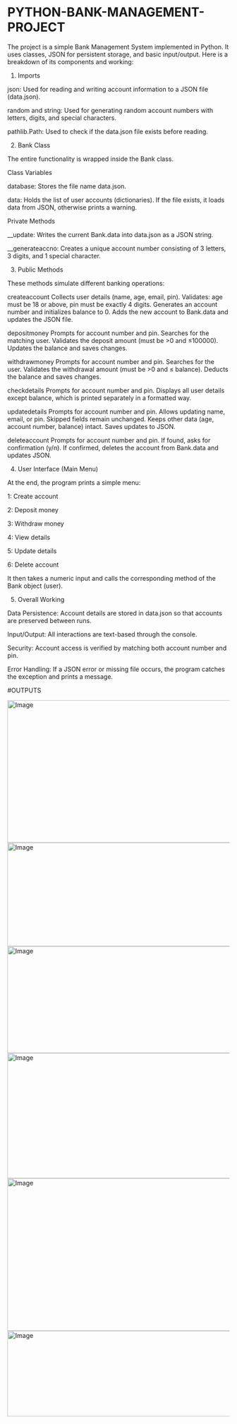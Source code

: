 # PYTHON-BANK-MANAGEMENT-PROJECT

The project is a simple Bank Management System implemented in Python. It uses classes, JSON for persistent storage, and basic input/output. Here is a breakdown of its components and working:

1. Imports

json: Used for reading and writing account information to a JSON file (data.json).

random and string: Used for generating random account numbers with letters, digits, and special characters.

pathlib.Path: Used to check if the data.json file exists before reading.

2. Bank Class

The entire functionality is wrapped inside the Bank class.

Class Variables

database: Stores the file name data.json.

data: Holds the list of user accounts (dictionaries). If the file exists, it loads data from JSON, otherwise prints a warning.

Private Methods

__update: Writes the current Bank.data into data.json as a JSON string.

__generateaccno: Creates a unique account number consisting of 3 letters, 3 digits, and 1 special character.

3. Public Methods

These methods simulate different banking operations:

createaccount
Collects user details (name, age, email, pin).
Validates: age must be 18 or above, pin must be exactly 4 digits.
Generates an account number and initializes balance to 0.
Adds the new account to Bank.data and updates the JSON file.

depositmoney
Prompts for account number and pin.
Searches for the matching user.
Validates the deposit amount (must be >0 and ≤100000).
Updates the balance and saves changes.

withdrawmoney
Prompts for account number and pin.
Searches for the user.
Validates the withdrawal amount (must be >0 and ≤ balance).
Deducts the balance and saves changes.

checkdetails
Prompts for account number and pin.
Displays all user details except balance, which is printed separately in a formatted way.

updatedetails
Prompts for account number and pin.
Allows updating name, email, or pin.
Skipped fields remain unchanged.
Keeps other data (age, account number, balance) intact.
Saves updates to JSON.

deleteaccount
Prompts for account number and pin.
If found, asks for confirmation (y/n).
If confirmed, deletes the account from Bank.data and updates JSON.

4. User Interface (Main Menu)

At the end, the program prints a simple menu:

1: Create account

2: Deposit money

3: Withdraw money

4: View details

5: Update details

6: Delete account

It then takes a numeric input and calls the corresponding method of the Bank object (user).

5. Overall Working

Data Persistence: Account details are stored in data.json so that accounts are preserved between runs.

Input/Output: All interactions are text-based through the console.

Security: Account access is verified by matching both account number and pin.

Error Handling: If a JSON error or missing file occurs, the program catches the exception and prints a message.

#OUTPUTS

<img width="543" height="323" alt="Image" src="https://github.com/user-attachments/assets/d7cfb3d9-1ab6-422e-b3e6-d3c90d670cae" />

<img width="533" height="235" alt="Image" src="https://github.com/user-attachments/assets/2034fb6b-ee1d-4232-b9bb-03cc09e2c299" />

<img width="539" height="242" alt="Image" src="https://github.com/user-attachments/assets/10673be0-9966-44be-9e27-2cc1eec140a7" />

<img width="531" height="284" alt="Image" src="https://github.com/user-attachments/assets/b27d8762-66ae-47db-98b8-88b3fec8937d" />

<img width="535" height="346" alt="Image" src="https://github.com/user-attachments/assets/b4bba298-30c7-4d37-b0d8-5ea2ea0e9764" />

<img width="534" height="194" alt="Image" src="https://github.com/user-attachments/assets/e7a76333-03a5-4f5a-a71f-fe71013e31ed" />


